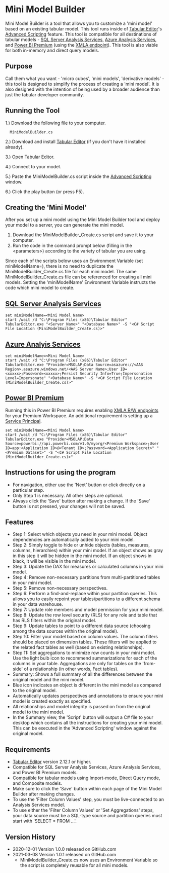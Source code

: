 # Mini Model Builder

Mini Model Builder is a tool that allows you to customize a 'mini model' based on an existing tabular model. This tool runs inside of [Tabular Editor](https://tabulareditor.com/ "Tabular Editor")'s [Advanced Scripting](https://docs.tabulareditor.com/Advanced-Scripting.html "Advanced Scripting") feature. This tool is compatible for all destinations of tabular models - [SQL Server Analysis Services](https://docs.microsoft.com/analysis-services/ssas-overview?view=asallproducts-allversions "SQL Server Analysis Services"), [Azure Analysis Services](https://azure.microsoft.com/services/analysis-services/ "Azure Analysis Services"), and [Power BI Premium](https://powerbi.microsoft.com/power-bi-premium/ "Power BI Premium") (using the [XMLA 
endpoint](https://docs.microsoft.com/power-bi/admin/service-premium-connect-tools "XMLA R/W Endpoint")). This tool is also viable for both in-memory and direct query models.

## Purpose

Call them what you want - 'micro cubes', 'mini models', 'derivative models' - this tool is designed to simplify the process of creating a 'mini model'. It is also designed with the intention of being used by a broader audience than just the tabular developer community.

## Running the Tool

1.) Download the following file to your computer.

      MiniModelBuilder.cs

2.) Download and install [Tabular Editor](https://github.com/otykier/TabularEditor/releases/latest "Tabular Editor") (if you don't have it installed already).

3.) Open Tabular Editor.

4.) Connect to your model.

5.) Paste the MiniModelBuilder.cs script inside the [Advanced Scripting](https://docs.tabulareditor.com/Advanced-Scripting.html "Advanced Scripting") window.

6.) Click the play button (or press F5).

## Creating the 'Mini Model'

After you set up a mini model using the Mini Model Builder tool and deploy your model to a server, you can generate the mini model. 

1. Download the MiniModelBuilder_Create.cs script and save it to your computer.
2. Run the code in the command prompt below (filling in the \<parameters\>) according to the variety of tabular you are using.

Since each of the scripts below uses an Environment Variable (set miniModelName=<Mini Model Name>), there is no need to duplicate the MiniModelBuilder_Create.cs file for each mini model. The same MiniModelBuilder_Create.cs file can be referenced for creating all mini models. Setting the 'miniModelName' Environment Variable instructs the code which mini model to create.

## [SQL Server Analysis Services](https://docs.microsoft.com/analysis-services/ssas-overview?view=asallproducts-allversions "SQL Server Analysis Services")

    set miniModelName=<Mini Model Name>
    start /wait /d "C:\Program Files (x86)\Tabular Editor" TabularEditor.exe "<Server Name>" "<Database Name>" -S "<C# Script File Location (MiniModelBuilder_Create.cs)>"

## [Azure Analyis Services](https://azure.microsoft.com/services/analysis-services/ "Azure Analysis Services")

    set miniModelName=<Mini Model Name>
    start /wait /d "C:\Program Files (x86)\Tabular Editor" TabularEditor.exe "Provider=MSOLAP;Data Source=asazure://<AAS Region>.asazure.windows.net/<AAS Server Name>;User ID=<xxxxx>;Password=<xxxxx>;Persist Security Info=True;Impersonation Level=Impersonate" "<Database Name>" -S "<C# Script File Location (MiniModelBuilder_Create.cs)>"

## [Power BI Premium](https://powerbi.microsoft.com/power-bi-premium/ "Power BI Premium")

Running this in Power BI Premium requires enabling [XMLA R/W endpoints](https://docs.microsoft.com/power-bi/admin/service-premium-connect-tools "XMLA R/W Endpoints") for your Premium Workspace. An additional requirement is setting up a [Service Principal](https://tabulareditor.com/2020/06/02/PBI-SP-Access.html "Setting up a Service Principal").

    set miniModelName=<Mini Model Name>
    start /wait /d "C:\Program Files (x86)\Tabular Editor" TabularEditor.exe "Provider=MSOLAP;Data Source=powerbi://api.powerbi.com/v1.0/myorg/<Premium Workspace>;User ID=app:<Application ID>@<Tenant ID>;Password=<Application Secret>" "<Premium Dataset>" -S "<C# Script File Location (MiniModelBuilder_Create.cs)>" 

## Instructions for using the program

* For navigation, either use the 'Next' button or click directly on a particular step.
* Only Step 1 is necessary. All other steps are optional.
* Always click the 'Save' button after making a change. If the 'Save' button is not pressed, your changes will not be saved.

## Features

* Step 1: Select which objects you need in your mini model. Object dependencies are automatically added to your mini model.
* Step 2: Simply toggle to hide or unhide objects (tables, measures, columns, hierarchies) within your mini model. If an object shows as gray in this step it will be hidden in the mini model. If an object shows in black, it will be visible in the mini model.
* Step 3: Update the DAX for measures or calculated columns in your mini model.
* Step 4: Remove non-necessary partitions from multi-partitioned tables in your mini model.
* Step 5: Remove non-necessary perspectives.
* Step 6: Perform a find-and-replace within your partition queries. This allows you to easily repoint your tables/partitions to a different schema in your data warehouse.
* Step 7: Update role members and model permission for your mini model.
* Step 8: Update the row level security (RLS) for any role and table that has RLS filters within the original model.
* Step 9: Update tables to point to a different data source (choosing among the data sources within the original model).
* Step 10: Filter your model based on column values. The column filters should be placed on dimension tables. These filters will be applied to the related fact tables as well (based on existing relationships).
* Step 11: Set aggregations to minimize row counts in your mini model. Use the light bulb icon to recommend summarizations for each of the columns in your table. Aggregations are only for tables on the 'from-side' of a relationship (in other words, Fact tables).
* Summary: Shows a full summary of all the differences between the original model and the mini model.
* Blue icon indicates an object is different in the mini model as compared to the original model.
* Automatically updates perspectives and annotations to ensure your mini model is created exactly as specified.
* All relationships and model integrity is passed on from the original model to the mini model.
* In the Summary view, the 'Script' button will output a C# file to your desktop which contains all the instructions for creating your mini model. This can be executed in the 'Advanced Scripting' window against the original model.

## Requirements

* [Tabular Editor](https://tabulareditor.com/ "Tabular Editor") version 2.12.1 or higher.
* Compatible for SQL Server Analysis Services, Azure Analysis Services, and Power BI Premium models.
* Compatible for tabular models using Import-mode, Direct Query mode, and Composite models.
* Make sure to click the 'Save' button within each page of the Mini Model Builder after making changes.
* To use the 'Filter Column Values' step, you must be live-connected to an Analysis Services model.
* To use either the 'Filter Column Values' or 'Set Aggregations' steps, your data source must be a SQL-type source and partition queries must start with 'SELECT * FROM ...'.

## Version History

* 2020-12-01 Version 1.0.0 released on GitHub.com
* 2021-03-08 Version 1.0.1 released on GitHub.com
  * MiniModelBuilder_Create.cs now uses an Environment Variable so the script is completely reusable for all mini models.
